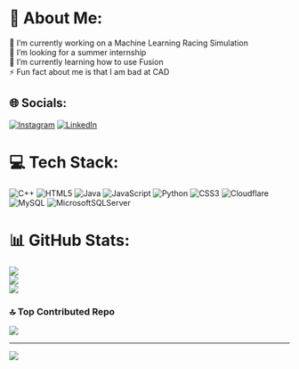 # 💫 About Me:
🔭 I’m currently working on a Machine Learning Racing Simulation<br>🤝 I’m looking for a summer internship<br>🌱 I’m currently learning how to use Fusion<br>⚡ Fun fact about me is that I am bad at CAD


## 🌐 Socials:
[![Instagram](https://img.shields.io/badge/Instagram-%23E4405F.svg?logo=Instagram&logoColor=white)](https://instagram.com/zach.hoffman) [![LinkedIn](https://img.shields.io/badge/LinkedIn-%230077B5.svg?logo=linkedin&logoColor=white)](https://linkedin.com/in/zthoffman) 

# 💻 Tech Stack:
![C++](https://img.shields.io/badge/c++-%2300599C.svg?style=for-the-badge&logo=c%2B%2B&logoColor=white) ![HTML5](https://img.shields.io/badge/html5-%23E34F26.svg?style=for-the-badge&logo=html5&logoColor=white) ![Java](https://img.shields.io/badge/java-%23ED8B00.svg?style=for-the-badge&logo=openjdk&logoColor=white) ![JavaScript](https://img.shields.io/badge/javascript-%23323330.svg?style=for-the-badge&logo=javascript&logoColor=%23F7DF1E) ![Python](https://img.shields.io/badge/python-3670A0?style=for-the-badge&logo=python&logoColor=ffdd54) ![CSS3](https://img.shields.io/badge/css3-%231572B6.svg?style=for-the-badge&logo=css3&logoColor=white) ![Cloudflare](https://img.shields.io/badge/Cloudflare-F38020?style=for-the-badge&logo=Cloudflare&logoColor=white) ![MySQL](https://img.shields.io/badge/mysql-4479A1.svg?style=for-the-badge&logo=mysql&logoColor=white) ![MicrosoftSQLServer](https://img.shields.io/badge/Microsoft%20SQL%20Server-CC2927?style=for-the-badge&logo=microsoft%20sql%20server&logoColor=white)
# 📊 GitHub Stats:
![](https://github-readme-stats.vercel.app/api?username=zthoffman21&theme=gruvbox&hide_border=false&include_all_commits=false&count_private=true)<br/>
![](https://github-readme-streak-stats.herokuapp.com/?user=zthoffman21&theme=gruvbox&hide_border=false)<br/>
![](https://github-readme-stats.vercel.app/api/top-langs/?username=zthoffman21&theme=gruvbox&hide_border=false&include_all_commits=false&count_private=true&layout=compact)

### 🔝 Top Contributed Repo
![](https://github-contributor-stats.vercel.app/api?username=zthoffman21&limit=5&theme=gruvbox&combine_all_yearly_contributions=true)

---
[![](https://visitcount.itsvg.in/api?id=zthoffman21&icon=6&color=13)](https://visitcount.itsvg.in)

<!-- Proudly created with GPRM ( https://gprm.itsvg.in ) -->
